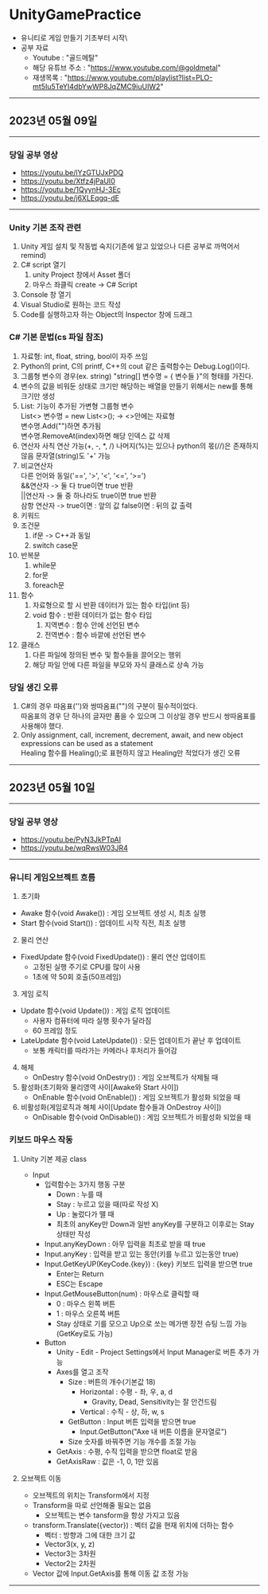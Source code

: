 # UnityGamePractice
- 유니티로 게임 만들기 기초부터 시작\
- 공부 자료
  - Youtube : "골드메탈"
  - 해당 유튜브 주소 : "https://www.youtube.com/@goldmetal"
  - 재생목록 : "https://www.youtube.com/playlist?list=PLO-mt5Iu5TeYI4dbYwWP8JqZMC9iuUIW2"
---
## 2023년 05월 09일
---
### 당일 공부 영상
- https://youtu.be/lYzGTUJxPDQ
- https://youtu.be/Xtfz4jPaUI0
- https://youtu.be/1QyynHJ-3Ec
- https://youtu.be/j6XLEqgq-dE

---
### Unity 기본 조작 관련
1. Unity 게임 설치 및 작동법 숙지(기존에 알고 있었으나 다른 공부로 까먹어서 remind)
2. C# script 열기
   1. unity Project 창에서 Asset 폴더
   2. 마우스 좌클릭 create -> C# Script
3. Console 창 열기
4. Visual Studio로 원하는 코드 작성
5. Code를 실행하고자 하는 Object의 Inspector 창에 드래그

### C# 기본 문법(cs 파일 참조)
1. 자료형: int, float, string, bool이 자주 쓰임
2. Python의 print, C의 printf, C++의 cout 같은 출력함수는 Debug.Log()이다.
3. 그룹형 변수의 경우(ex. string) "string[] 변수명 = { 변수들 }"의 형태를 가진다.
4. 변수의 값을 비워둔 상태로 크기만 해당하는 배열을 만들기 위해서는 new를 통해 크기만 생성
5. List: 기능이 추가된 가변형 그룹형 변수\
  List<> 변수명 = new List<>(); -> <>안에는 자료형\
  변수명.Add("")하면 추가됨\
  변수명.RemoveAt(index)하면 해당 인덱스 값 삭제
6. 연산자
  사칙 연산 가능(+, -, *, /)
  나머지(%)는 있으나 python의 몫(//)은 존재하지 않음
  문자열(string)도 '+' 가능
7. 비교연산자\
  다른 언어와 동일('==', '>', '<', '<=', '>=')\
  &&연산자 -> 둘 다 true이면 true 반환\
  ||연산자 -> 둘 중 하나라도 true이면 true 반환\
  삼항 연산자 -> true이면 : 앞의 값 false이면 : 뒤의 값 출력
8. 키워드
9. 조건문
   1.  if문 -> C++과 동일 
   2.  switch case문
10. 반복문
    1.  while문
    2.  for문
    3.  foreach문
11. 함수
    1.  자료형으로 할 시 반환 데이터가 있는 함수 타입(int 등)
    2.  void 함수 : 반환 데이터가 없는 함수 타입
        1.  지역변수 : 함수 안에 선언된 변수
        2.  전역변수 : 함수 바깥에 선언된 변수
12. 클래스
    1.  다른 파일에 정의된 변수 및 함수들을 끌어오는 행위
    2.  해당 파일 안에 다른 파일을 부모와 자식 클래스로 상속 가능


### 당일 생긴 오류
1. C#의 경우 따옴표('')와 쌍따옴표("")의 구분이 필수적이었다.\
  따옴표의 경우 단 하나의 글자만 품을 수 있으며 그 이상일 경우 반드시 쌍따옴표를 사용해야 했다.
2. Only assignment, call, increment, decrement, await, and new object expressions can be used as a statement\
Healing 함수를 Healing();로 표현하지 않고 Healing만 적었다가 생긴 오류
---
## 2023년 05월 10일
---
### 당일 공부 영상
- https://youtu.be/PyN3JkPTpAI
- https://youtu.be/wqRwsW03JR4


---
### 유니티 게임오브젝트 흐름
1. 초기화
  - Awake 함수(void Awake()) : 게임 오브젝트 생성 시, 최초 실행
  - Start 함수(void Start()) : 업데이트 시작 직전, 최초 실행
2. 물리 연산
  - FixedUpdate 함수(void FixedUpdate()) : 물리 연산 업데이트
    - 고정된 실행 주기로 CPU를 많이 사용
    - 1초에 약 50회 호출(50프레임)
3. 게임 로직
  - Update 함수(void Update()) : 게임 로직 업데이트
    - 사용자 컴퓨터에 따라 실행 횟수가 달라짐
    - 60 프레임 정도
  - LateUpdate 함수(void LateUpdate()) : 모든 업데이트가 끝난 후 업데이트
    - 보통 캐릭터를 따라가는 카메라나 후처리가 들어감
4. 해체
   - OnDestry 함수(void OnDestry()) : 게임 오브젝트가 삭제될 때
5. 활성화(초기화와 물리영역 사이[Awake와 Start 사이])
   - OnEnable 함수(void OnEnable()) : 게임 오브젝트가 활성화 되었을 때
6. 비활성화(게임로직과 해체 사이[Update 함수들과 OnDestroy 사이])
   - OnDisable 함수(void OnDisable()) : 게임 오브젝트가 비활성화 되었을 때

### 키보드 마우스 작동
1. Unity 기본 제공 class 
   - Input
     - 입력함수는 3가지 행동 구분
       - Down : 누를 때
       - Stay : 누르고 있을 때(따로 작성 X)
       - Up : 눌렀다가 뗄 때
       - 최초의 anyKey만 Down과 일반 anyKey를 구분하고 이후로는 Stay 상태만 작성
     - Input.anyKeyDown : 아무 입력을 최초로 받을 때 true
     - Input.anyKey : 입력을 받고 있는 동안(키를 누르고 있는동안 true)
     - Input.GetKeyUP(KeyCode.{key}) : {key} 키보드 입력을 받으면 true
       - Enter는 Return
       - ESC는 Escape
     - Input.GetMouseButton(num) : 마우스로 클릭할 때
       - 0 : 마우스 왼쪽 버튼 
       - 1 : 마우스 오른쪽 버튼
       - Stay 상태로 기를 모으고 Up으로 쏘는 메가맨 장전 슈팅 느낌 가능(GetKey로도 가능)
     - Button
       - Unity - Edit - Project Settings에서 Input Manager로 버튼 추가 가능
       - Axes를 열고 조작
         - Size : 버튼의 개수(기본값 18)
           - Horizontal : 수평 - 좌, 우, a, d
             - Gravity, Dead, Sensitivity는 잘 안건드림
           - Vertical : 수직 - 상, 하, w, s
         - GetButton : Input 버튼 입력을 받으면 true
           - Input.GetButton("Axe 내 버튼 이름을 문자열로")
         - Size 숫자를 바꿔주면 기능 개수를 조절 가능
       - GetAxis : 수평, 수직 입력을 받으면 float로 받음
       - GetAxisRaw : 값은 -1, 0, 1만 있음

2. 오브젝트 이동
   - 오브젝트의 위치는 Transform에서 지정
   - Transform을 따로 선언해줄 필요는 없음
     - 오브젝트는 변수 tansform을 항상 가지고 있음
   - transform.Translate({vector}) : 벡터 값을 현재 위치에 더하는 함수
     - 벡터 : 방향과 그에 대한 크기 값
     - Vector3(x, y, z)
     - Vector3는 3차원
     - Vector2는 2차원
   - Vector 값에 Input.GetAxis를 통해 이동 값 조정 가능
---


